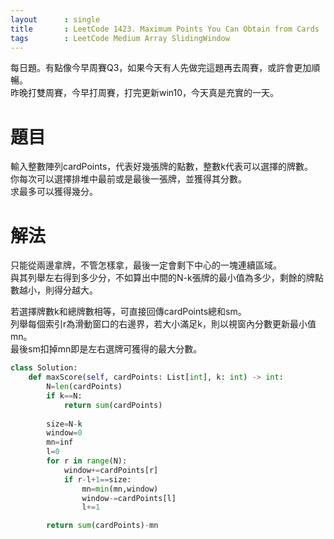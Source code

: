 ```yaml
--- 
layout      : single
title       : LeetCode 1423. Maximum Points You Can Obtain from Cards
tags        : LeetCode Medium Array SlidingWindow
---
```

每日題。有點像今早周賽Q3，如果今天有人先做完這題再去周賽，或許會更加順暢。  
昨晚打雙周賽，今早打周賽，打完更新win10，今天真是充實的一天。

# 題目
輸入整數陣列cardPoints，代表好幾張牌的點數，整數k代表可以選擇的牌數。  
你每次可以選擇排堆中最前或是最後一張牌，並獲得其分數。  
求最多可以獲得幾分。  

# 解法
只能從兩邊拿牌，不管怎樣拿，最後一定會剩下中心的一塊連續區域。  
與其列舉左右得到多少分，不如算出中間的N-k張牌的最小值為多少，剩餘的牌點數越小，則得分越大。  

若選擇牌數k和總牌數相等，可直接回傳cardPoints總和sm。  
列舉每個索引r為滑動窗口的右邊界，若大小滿足k，則以視窗內分數更新最小值mn。  
最後sm扣掉mn即是左右選牌可獲得的最大分數。  

```python
class Solution:
    def maxScore(self, cardPoints: List[int], k: int) -> int:
        N=len(cardPoints)
        if k==N:
            return sum(cardPoints)
        
        size=N-k
        window=0
        mn=inf
        l=0
        for r in range(N):
            window+=cardPoints[r]
            if r-l+1==size:
                mn=min(mn,window)
                window-=cardPoints[l]
                l+=1

        return sum(cardPoints)-mn
```

